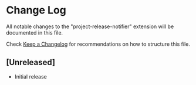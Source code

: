 # Change Log

All notable changes to the "project-release-notifier" extension will be documented in this file.

Check [Keep a Changelog](http://keepachangelog.com/) for recommendations on how to structure this file.

## [Unreleased]

- Initial release